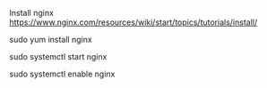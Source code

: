 Install nginx
https://www.nginx.com/resources/wiki/start/topics/tutorials/install/

sudo yum install nginx

sudo systemctl start nginx

sudo systemctl enable nginx
